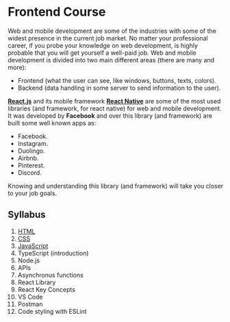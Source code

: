 # Frontend Course

Web and mobile development are some of the industries with some of the widest presence in the current job market. No matter your professional career, if you probe your knowledge on web development, is highly probable that you will get yourself a well-paid job. Web and mobile development is divided into two main different areas (there are many and more):

- Frontend (what the user can see, like windows, buttons, texts, colors).
- Backend (data handling in some server to send information to the user).

[**React.js**](https://reactjs.org/) and its mobile framework [**React Native**](https://reactnative.dev/) are some of the most used libraries (and framework, for react native) for web and mobile development. It was developed by **Facebook** and over this library (and framework) are built some well known apps as: 

- Facebook.
- Instagram.
- Duolingo.
- Airbnb.
- Pinterest.
- Discord.

Knowing and understanding this library (and framework) will take you closer to your job goals.

## Syllabus

1. [HTML](https://github.com/JMRMEDEV/frontend-course/blob/master/lesson-1/README.md)
2. [CSS](https://github.com/JMRMEDEV/frontend-course/blob/master/lesson-2/README.md)
3. [JavaScript](https://github.com/JMRMEDEV/frontend-course/tree/master/lesson-3/README.md)
4. TypeScript (introduction)
5. Node.js
6. APIs
7. Asynchronus functions
8. React Library
9. React Key Concepts
10. VS Code
11. Postman
12. Code styling with ESLint
